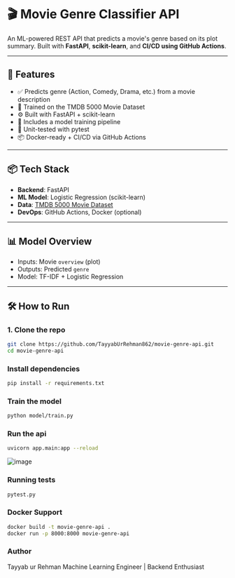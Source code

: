 # 🎬 Movie Genre Classifier API

An ML-powered REST API that predicts a movie's genre based on its plot summary. Built with **FastAPI**, **scikit-learn**, and **CI/CD using GitHub Actions**.

---

## 🚀 Features

- ✅ Predicts genre (Action, Comedy, Drama, etc.) from a movie description
- 🧠 Trained on the TMDB 5000 Movie Dataset
- ⚙️ Built with FastAPI + scikit-learn
- 🔁 Includes a model training pipeline
- 🧪 Unit-tested with pytest
- 📦 Docker-ready + CI/CD via GitHub Actions

---

## 📦 Tech Stack

- **Backend**: FastAPI
- **ML Model**: Logistic Regression (scikit-learn)
- **Data**: [TMDB 5000 Movie Dataset](https://www.kaggle.com/datasets/tmdb/tmdb-movie-metadata)
- **DevOps**: GitHub Actions, Docker (optional)

---

## 📊 Model Overview

- Inputs: Movie `overview` (plot)
- Outputs: Predicted `genre`
- Model: TF-IDF + Logistic Regression

---

## 🛠️ How to Run

### 1. Clone the repo

```bash
git clone https://github.com/TayyabUrRehman862/movie-genre-api.git
cd movie-genre-api

```
### Install dependencies
```bash
pip install -r requirements.txt
```
### Train the model
```bash
python model/train.py
```
### Run the api
```bash
uvicorn app.main:app --reload
```
![image](https://github.com/user-attachments/assets/b7422ce7-3d69-471f-bc85-6778bae0a20f)

### Running tests
```bash
pytest.py
```
### Docker Support
```bash
docker build -t movie-genre-api .
docker run -p 8000:8000 movie-genre-api
```
### Author
Tayyab ur Rehman
Machine Learning Engineer | Backend Enthusiast




